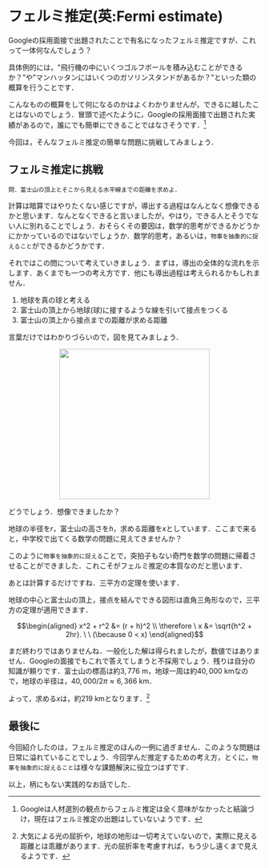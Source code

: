 # フェルミ推定(英:Fermi estimate)

Googleの採用面接で出題されたことで有名になったフェルミ推定ですが、これって一体何なんでしょう？

具体例的には，"飛行機の中にいくつゴルフボールを積み込むことができるか？"や"マンハッタンにはいくつのガソリンスタンドがあるか？"といった類の概算を行うことです．

こんなものの概算をして何になるのかはよくわかりませんが，できるに越したことはないのでしょう．冒頭で述べたように，Googleの採用面接で出題された実績があるので，誰にでも簡単にできることではなさそうです．[^1]

今回は，そんなフェルミ推定の簡単な問題に挑戦してみましょう．

## フェルミ推定に挑戦
```
問．富士山の頂上とそこから見える水平線までの距離を求めよ．
```

計算は暗算ではやりたくない感じですが，導出する過程はなんとなく想像できるかと思います．なんとなくできると言いましたが，やはり，できる人とそうでない人に別れることでしょう．おそらくその要因は，数学的思考ができるかどうかにかかっているのではないでしょうか．数学的思考，あるいは，`物事を抽象的に捉えること`ができるかどうかです．

それではこの問について考えていきましょう．まずは，導出の全体的な流れを示します．あくまでも一つの考え方です．他にも導出過程は考えられるかもしれません．

1. 地球を真の球と考える
1. 富士山の頂上から地球(球)に接するような線を引いて接点をつくる
1. 富士山の頂上から接点までの距離が求める距離

言葉だけではわかりづらいので，図を見てみましょう．

<div align="center">
<img src="/uploads/ccba30e8a9670e815bee70195f14e863/fuji.png" width="300">
</div>

どうでしょう．想像できましたか？

地球の半径を$`r`$，富士山の高さを$`h`$，求める距離を$`x`$としています．ここまで来ると，中学校で出てくる数学の問題に見えてきませんか？

このように`物事を抽象的に捉える`ことで，突拍子もない奇門を数学の問題に帰着させることができました．これこそがフェルミ推定の本質なのだと思います．

あとは計算するだけですね．三平方の定理を使います．

地球の中心と富士山の頂上，接点を結んでできる図形は直角三角形なので，三平方の定理が適用できます．

```math
\begin{aligned}
x^2 + r^2 &= (r + h)^2 \\
\therefore \ x &= \sqrt{h^2 + 2hr}. \ \ (\because 0 < x)
\end{aligned}
```

まだ終わりではありませんね．一般化した解は得られましたが，数値ではありません．Googleの面接でもこれで答えてしまうと不採用でしょう．残りは自分の知識が頼りです．富士山の標高は約$`3,776 \ \mathrm{m}`$，地球一周は約$`40,000 \ \mathrm{km}`$なので，地球の半径は，$`40,000 / 2\pi \approx 6,366 \ \mathrm{km}`$．

よって，求める$`x`$は，約$`219 \ \mathrm{km}`$となります．[^2]

## 最後に

今回紹介したのは，フェルミ推定のほんの一例に過ぎません．このような問題は日常に溢れていることでしょう．今回学んだ推定するための考え方，とくに，`物事を抽象的に捉えること`は様々な課題解決に役立つはずです．

以上，柄にもない実践的なお話でした．

[^1]: Googleは人材選別の観点からフェルミ推定は全く意味がなかったと結論づけ，現在はフェルミ推定の出題はしていないようです．

[^2]: 大気による光の屈折や，地球の地形は一切考えていないので，実際に見える距離とは乖離があります．光の屈折率を考慮すれば，もう少し遠くまで見えるようです．